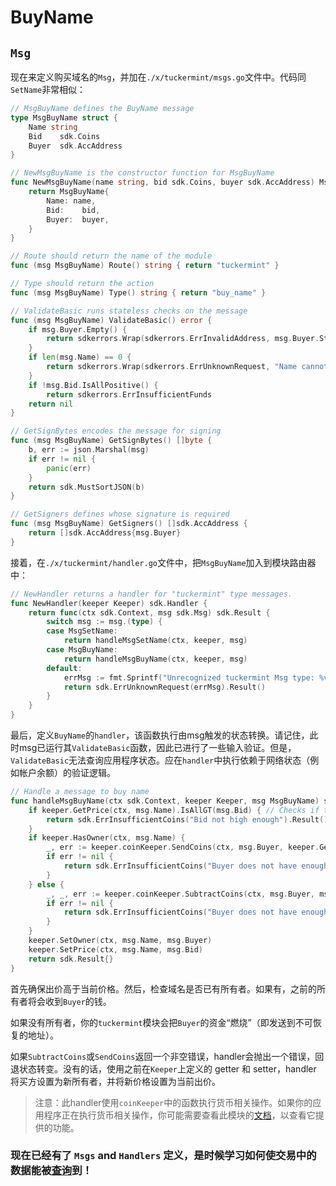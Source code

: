 # BuyName

## `Msg`

现在来定义购买域名的`Msg`，并加在`./x/tuckermint/msgs.go`文件中。代码同`SetName`非常相似：

```go
// MsgBuyName defines the BuyName message
type MsgBuyName struct {
	Name string
	Bid    sdk.Coins
	Buyer  sdk.AccAddress
}

// NewMsgBuyName is the constructor function for MsgBuyName
func NewMsgBuyName(name string, bid sdk.Coins, buyer sdk.AccAddress) MsgBuyName {
	return MsgBuyName{
		Name: name,
		Bid:    bid,
		Buyer:  buyer,
	}
}

// Route should return the name of the module
func (msg MsgBuyName) Route() string { return "tuckermint" }

// Type should return the action
func (msg MsgBuyName) Type() string { return "buy_name" }

// ValidateBasic runs stateless checks on the message
func (msg MsgBuyName) ValidateBasic() error {
	if msg.Buyer.Empty() {
		return sdkerrors.Wrap(sdkerrors.ErrInvalidAddress, msg.Buyer.String())
	}
	if len(msg.Name) == 0 {
		return sdkerrors.Wrap(sdkerrors.ErrUnknownRequest, "Name cannot be empty")
	}
	if !msg.Bid.IsAllPositive() {
		return sdkerrors.ErrInsufficientFunds
	return nil
}

// GetSignBytes encodes the message for signing
func (msg MsgBuyName) GetSignBytes() []byte {
	b, err := json.Marshal(msg)
	if err != nil {
		panic(err)
	}
	return sdk.MustSortJSON(b)
}

// GetSigners defines whose signature is required
func (msg MsgBuyName) GetSigners() []sdk.AccAddress {
	return []sdk.AccAddress{msg.Buyer}
}
```

接着，在`./x/tuckermint/handler.go`文件中，把`MsgBuyName`加入到模块路由器中：

```go
// NewHandler returns a handler for "tuckermint" type messages.
func NewHandler(keeper Keeper) sdk.Handler {
	return func(ctx sdk.Context, msg sdk.Msg) sdk.Result {
		switch msg := msg.(type) {
		case MsgSetName:
			return handleMsgSetName(ctx, keeper, msg)
		case MsgBuyName:
			return handleMsgBuyName(ctx, keeper, msg)
		default:
			errMsg := fmt.Sprintf("Unrecognized tuckermint Msg type: %v", msg.Type())
			return sdk.ErrUnknownRequest(errMsg).Result()
		}
	}
}
```

最后，定义`BuyName`的`handler`，该函数执行由msg触发的状态转换。请记住，此时msg已运行其`ValidateBasic`函数，因此已进行了一些输入验证。但是，`ValidateBasic`无法查询应用程序状态。应在`handler`中执行依赖于网络状态（例如帐户余额）的验证逻辑。

```go
// Handle a message to buy name
func handleMsgBuyName(ctx sdk.Context, keeper Keeper, msg MsgBuyName) sdk.Result {
	if keeper.GetPrice(ctx, msg.Name).IsAllGT(msg.Bid) { // Checks if the the bid price is greater than the price paid by the current owner
		return sdk.ErrInsufficientCoins("Bid not high enough").Result() // If not, throw an error
	}
	if keeper.HasOwner(ctx, msg.Name) {
		_, err := keeper.coinKeeper.SendCoins(ctx, msg.Buyer, keeper.GetOwner(ctx, msg.Name), msg.Bid)
		if err != nil {
			return sdk.ErrInsufficientCoins("Buyer does not have enough coins").Result()
		}
	} else {
		_, _, err := keeper.coinKeeper.SubtractCoins(ctx, msg.Buyer, msg.Bid) // If so, deduct the Bid amount from the sender
		if err != nil {
			return sdk.ErrInsufficientCoins("Buyer does not have enough coins").Result()
		}
	}
	keeper.SetOwner(ctx, msg.Name, msg.Buyer)
	keeper.SetPrice(ctx, msg.Name, msg.Bid)
	return sdk.Result{}
}
```

首先确保出价高于当前价格。然后，检查域名是否已有所有者。如果有，之前的所有者将会收到`Buyer`的钱。

如果没有所有者，你的`tuckermint`模块会把`Buyer`的资金“燃烧”（即发送到不可恢复的地址）。

如果`SubtractCoins`或`SendCoins`返回一个非空错误，handler会抛出一个错误，回退状态转变。没有的话，使用之前在`Keeper`上定义的 getter 和 setter，handler 将买方设置为新所有者，并将新价格设置为当前出价。

> 注意：此handler使用`coinKeeper`中的函数执行货币相关操作。如果你的应用程序正在执行货币相关操作，你可能需要查看此模块的[文档](https://godoc.org/github.com/tuckermint/sdk-tutorials/x/bank#BaseKeeper)，以查看它提供的功能。

###  现在已经有了 `Msgs` and `Handlers` 定义，是时候学习如何使交易中的数据能被[查询](./08-queriers.md)到！